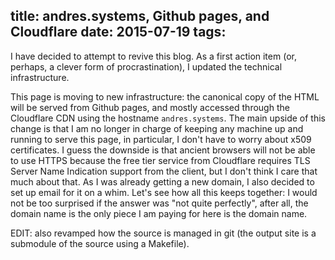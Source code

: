 title: andres.systems, Github pages, and Cloudflare
date: 2015-07-19
tags:
----

I have decided to attempt to revive this blog. As a first action item (or,
perhaps, a clever form of procrastination), I updated the technical
infrastructure.

This page is moving to new infrastructure: the canonical copy of the HTML will
be served from Github pages, and mostly accessed through the Cloudflare CDN
using the hostname `andres.systems`. The main upside of this change is that I
am no longer in charge of keeping any machine up and running to serve this
page, in particular, I don't have to worry about x509 certificates. I guess the
downside is that ancient browsers will not be able to use HTTPS because the
free tier service from Cloudflare requires TLS Server Name Indication support
from the client, but I don't think I care that much about that. As I was
already getting a new domain, I also decided to set up email for it on a whim.
Let's see how all this keeps together: I would not be too surprised if the
answer was "not quite perfectly", after all, the domain name is the only piece
I am paying for here is the domain name.

EDIT: also revamped how the source is managed in git (the output site is a
submodule of the source using a Makefile).
